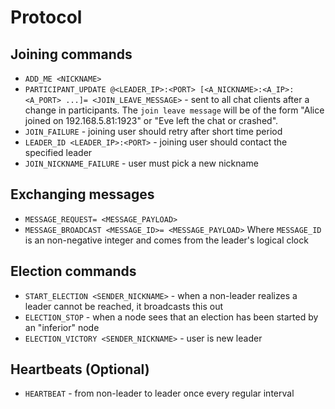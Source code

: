 # Protocol

## Joining commands
 * `ADD_ME <NICKNAME>`
 * `PARTICIPANT_UPDATE @<LEADER_IP>:<PORT> [<A_NICKNAME>:<A_IP>:<A_PORT> ...]= <JOIN_LEAVE_MESSAGE>` - sent to all chat clients after a change in participants. The `join leave message` will be of the form "Alice joined on 192.168.5.81:1923" or "Eve left the chat or crashed".
 * `JOIN_FAILURE` - joining user should retry after short time period
 * `LEADER_ID <LEADER_IP>:<PORT>` - joining user should contact the specified leader
 * `JOIN_NICKNAME_FAILURE` - user must pick a new nickname

## Exchanging messages
 * `MESSAGE_REQUEST= <MESSAGE_PAYLOAD>`
 * `MESSAGE_BROADCAST <MESSAGE_ID>= <MESSAGE_PAYLOAD>` Where `MESSAGE_ID` is an non-negative integer and comes from the leader's logical clock

## Election commands
 * `START_ELECTION <SENDER_NICKNAME>` - when a non-leader realizes a leader cannot be reached, it broadcasts this out
 * `ELECTION_STOP` - when a node sees that an election has been started by an "inferior" node
 * `ELECTION_VICTORY <SENDER_NICKNAME>` - user is new leader

## Heartbeats (Optional)
 * `HEARTBEAT` - from non-leader to leader once every regular interval
 